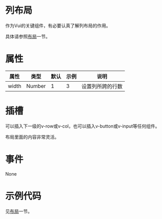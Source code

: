 # 列布局

作为Vui的关键组件，有必要认真了解列布局的作用。

具体请参照[布局](../布局/)一节。

# 属性

属性|类型|默认|示例|说明
-|-|-|-|-
width|Number|1|3|设置列所跨的行数


# 插槽

可以插入下一级的v-row或v-col，也可以插入v-button或v-input等任何组件。

布局里面的内容非常灵活。

# 事件

None

# 示例代码

见[布局](../布局/)一节。